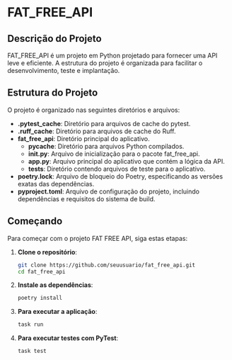 # FAT_FREE_API

## Descrição do Projeto
FAT_FREE_API é um projeto em Python projetado para fornecer uma API leve e eficiente. A estrutura do projeto é organizada para facilitar o desenvolvimento, teste e implantação.

## Estrutura do Projeto
O projeto é organizado nas seguintes diretórios e arquivos:

- **.pytest_cache**: Diretório para arquivos de cache do pytest.
- **.ruff_cache**: Diretório para arquivos de cache do Ruff.
- **fat_free_api**: Diretório principal do aplicativo.
  - **__pycache__**: Diretório para arquivos Python compilados.
  - **__init__.py**: Arquivo de inicialização para o pacote fat_free_api.
  - **app.py**: Arquivo principal do aplicativo que contém a lógica da API.
  - **tests**: Diretório contendo arquivos de teste para o aplicativo.
- **poetry.lock**: Arquivo de bloqueio do Poetry, especificando as versões exatas das dependências.
- **pyproject.toml**: Arquivo de configuração do projeto, incluindo dependências e requisitos do sistema de build.

## Começando
Para começar com o projeto FAT FREE API, siga estas etapas:

1. **Clone o repositório**:
   ```bash
   git clone https://github.com/seuusuario/fat_free_api.git
   cd fat_free_api

2. **Instale as dependências**:
    ```bash
    poetry install

3. **Para executar a aplicação**:
    ```bash
    task run

4. **Para executar testes com PyTest**:
    ```bash
    task test